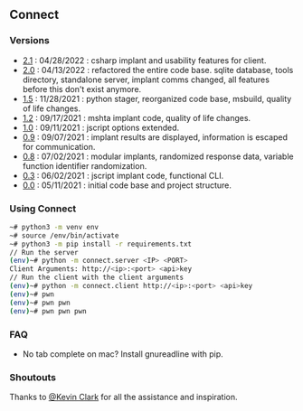 ## Connect
### Versions
 * [2.1](https://github.com/skylerknecht/connect) : 04/28/2022 : csharp implant and usability features for client.
 * [2.0](https://github.com/skylerknecht/connect/commit/c238382658363c7ca81a3e3348c9d1fca74b8d99) : 04/13/2022 : refactored the entire code base. sqlite database, tools directory, standalone server, implant comms changed, all features before this don't exist anymore.
 * [1.5](https://github.com/skylerknecht/connect/commit/0b1f038365027d56a54257695a06ef9708b1b684) : 11/28/2021 : python stager, reorganized code base, msbuild, quality of life changes.
 * [1.2](https://github.com/skylerknecht/connect/tree/087006611c8d65f3f3d5fd86bc5ff577a51d1950) : 09/17/2021 : mshta implant code, quality of life changes.
 * [1.0](https://github.com/skylerknecht/connect/tree/33d65a90655c01c92aedd496b9a468512ce83cc9) : 09/11/2021 : jscript options extended.
 * [0.9](https://github.com/skylerknecht/connect/tree/26ab2eb370fc32bf0b443927d7e45e8ffaff2532) : 09/07/2021 : implant results are displayed, information is escaped for communication.
 * [0.8](https://github.com/skylerknecht/connect/tree/17f8861bdefb7426168e036735646f6ca055047d) : 07/02/2021 : modular implants, randomized response data, variable function identifier randomization.
 * [0.3](https://github.com/skylerknecht/connect/tree/c11d1c9934e02e8cd4b5c4a0c5d01136090383e8) : 06/02/2021 : jscript implant code, functional CLI.
 * [0.0](https://github.com/skylerknecht/connect/tree/5816f06aaa96a2a082c9b4afe2454a5ce6b726dd) : 05/11/2021 : initial code base and project structure.

### Using Connect
```sh
~# python3 -m venv env 
~# source /env/bin/activate
~# python3 -m pip install -r requirements.txt
// Run the server
(env)~# python -m connect.server <IP> <PORT>
Client Arguments: http://<ip>:<port> <api>key
// Run the client with the client arguments
(env)~# python -m connect.client http://<ip>:<port> <api>key
(env)~# pwn
(env)~# pwn pwn
(env)~# pwn pwn pwn
```

### FAQ
* No tab complete on mac? Install gnureadline with pip.

### Shoutouts
Thanks to [@Kevin Clark](https://twitter.com/GuhnooPlusLinux) for all the assistance and inspiration.
